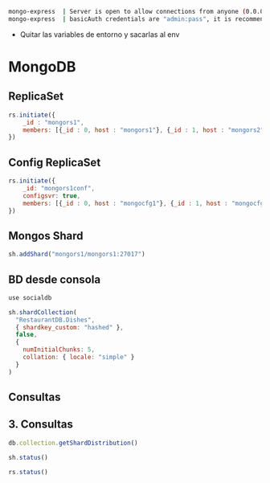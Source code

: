 ```bash
mongo-express  | Server is open to allow connections from anyone (0.0.0.0)
mongo-express  | basicAuth credentials are "admin:pass", it is recommended you change this in your config.js! 
```

- Quitar las variables de entorno y sacarlas al env

# MongoDB

## ReplicaSet
``` js
rs.initiate({
    _id : "mongors1", 
    members: [{_id : 0, host : "mongors1"}, {_id : 1, host : "mongors2"}, {_id : 2, host : "mongors3"}]
})
```

## Config ReplicaSet
``` js
rs.initiate({
    _id: "mongors1conf", 
    configsvr: true, 
    members: [{_id : 0, host : "mongocfg1"}, {_id : 1, host : "mongocfg2"},{_id : 2, host : "mongocfg3"}]
})
```

## Mongos Shard
``` js
sh.addShard("mongors1/mongors1:27017")
```

## BD desde consola

```bash
use socialdb
```

```js
sh.shardCollection(
  "RestaurantDB.Dishes",
  { shardkey_custom: "hashed" },
  false,
  {
    numInitialChunks: 5,
    collation: { locale: "simple" }
  }
)
```

## Consultas

## 3. Consultas

```js
db.collection.getShardDistribution()
```

```js
sh.status()
```

```js
rs.status()
```